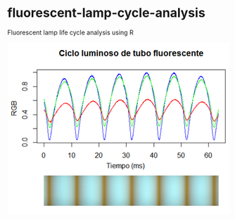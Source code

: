 # fluorescent-lamp-cycle-analysis
Fluorescent lamp life cycle analysis using R

![fluorescent-lamp-cycle-analysis](/ciclo.png)
